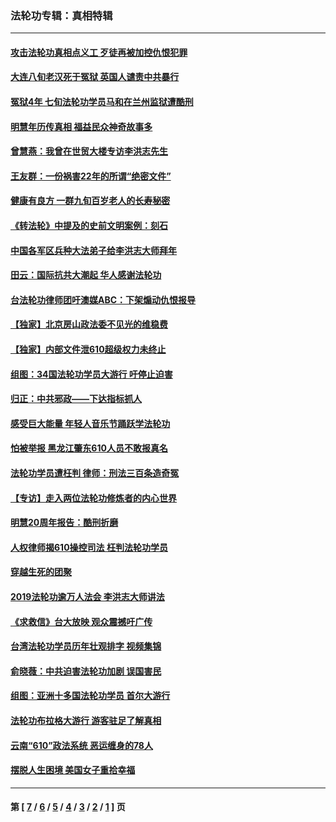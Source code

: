 ### 法轮功专辑：真相特辑
---
#### [攻击法轮功真相点义工 歹徒再被加控仇恨犯罪](../../pages/nf4389/n13601019.md?04060430) 
#### [大连八旬老汉死于冤狱 英国人谴责中共暴行](../../pages/nf4389/n13480118.md?04060430) 
#### [冤狱4年 七旬法轮功学员马和在兰州监狱遭酷刑](../../pages/nf4389/n13304688.md?04060430) 
#### [明慧年历传真相 福益民众神奇故事多](../../pages/nf4389/n13294545.md?04060430) 
#### [曾慧燕：我曾在世贸大楼专访李洪志先生](../../pages/nf4389/n12898729.md?04060430) 
#### [王友群：一份祸害22年的所谓“绝密文件”](../../pages/nf4389/n12871750.md?04060430) 
#### [健康有良方 一群九旬百岁老人的长寿秘密](../../pages/nf4389/n12847475.md?04060430) 
#### [《转法轮》中提及的史前文明案例：刻石](../../pages/nf4389/n12758577.md?04060430) 
#### [中国各军区兵种大法弟子给李洪志大师拜年](../../pages/nf4389/n12750047.md?04060430) 
#### [田云：国际抗共大潮起 华人感谢法轮功](../../pages/nf4389/n12357708.md?04060430) 
#### [台法轮功律师团吁澳媒ABC：下架煽动仇恨报导](../../pages/nf4389/n12279917.md?04060430) 
#### [【独家】北京房山政法委不见光的维稳费](../../pages/nf4389/n12031979.md?04060430) 
#### [【独家】内部文件泄610超级权力未终止](../../pages/nf4389/n12023895.md?04060430) 
#### [组图：34国法轮功学员大游行 吁停止迫害](../../pages/nf4389/n11492658.md?04060430) 
#### [归正：中共邪政——下达指标抓人](../../pages/nf4389/n11474770.md?04060430) 
#### [感受巨大能量 年轻人音乐节踊跃学法轮功](../../pages/nf4389/n11441981.md?04060430) 
#### [怕被举报 黑龙江肇东610人员不敢报真名](../../pages/nf4389/n11436499.md?04060430) 
#### [法轮功学员遭枉判 律师：刑法三百条造奇冤](../../pages/nf4389/n11433943.md?04060430) 
#### [【专访】走入两位法轮功修炼者的内心世界](../../pages/nf4389/n11415623.md?04060430) 
#### [明慧20周年报告：酷刑折磨](../../pages/nf4389/n11387954.md?04060430) 
#### [人权律师揭610操控司法 枉判法轮功学员](../../pages/nf4389/n11313370.md?04060430) 
#### [穿越生死的团聚](../../pages/nf4389/n11258922.md?04060430) 
#### [2019法轮功逾万人法会 李洪志大师讲法](../../pages/nf4389/n11265303.md?04060430) 
#### [《求救信》台大放映 观众震撼吁广传](../../pages/nf4389/n10922251.md?04060430) 
#### [台湾法轮功学员历年壮观排字 视频集锦](../../pages/nf4389/n10878789.md?04060430) 
#### [俞晓薇：中共迫害法轮功加剧 误国害民](../../pages/nf4389/n10859260.md?04060430) 
#### [组图：亚洲十多国法轮功学员 首尔大游行](../../pages/nf4389/n10781149.md?04060430) 
#### [法轮功布拉格大游行 游客驻足了解真相](../../pages/nf4389/n10749360.md?04060430) 
#### [云南“610”政法系统 恶运缠身的78人](../../pages/nf4389/n10747534.md?04060430) 
#### [摆脱人生困境 美国女子重拾幸福](../../pages/nf4389/n10688678.md?04060430) 

---
#### 第 [ [7](./7.md?04060430) / [6](./6.md?04060430) / [5](./5.md?04060430) / [4](./4.md?04060430) / [3](./3.md?04060430) / [2](./2.md?04060430) / [1](./1.md?04060430) ] 页
